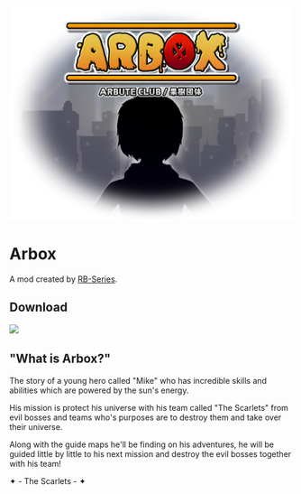 ![](https://github.com/Joalor64GH/Arbox-WebVersion/blob/desktop/arboxGradient.png?raw=true)

# Arbox
A mod created by [RB-Series](https://www.youtube.com/channel/UCC3ezszbfRDrUo5vlf7u9yQ).

## Download
[![](https://github.com/Joalor64GH/Arbox-WebVersion/blob/desktop/downloadButton.png?raw=true)](https://www.mediafire.com/file/emt0gzo5n0j6f3u/Arbox_%2528_v3.5_%2529.apk/file)

## "What is Arbox?"
The story of a young hero called "Mike" who has incredible skills and abilities which are powered by the sun's energy.

His mission is protect his universe with his team called "The Scarlets" from evil bosses and teams who's purposes are to destroy them and take over their universe.

Along with the guide maps he'll be finding on his adventures, he will be guided little by little to his next mission and destroy the evil bosses together with his team!

✦  - The Scarlets -  ✦
